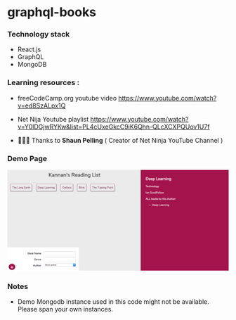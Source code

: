 # graphql-books

### Technology stack

- React.js
- GraphQL
- MongoDB

### Learning resources :
- freeCodeCamp.org youtube video 
https://www.youtube.com/watch?v=ed8SzALpx1Q

- Net Nija Youtube playlist
https://www.youtube.com/watch?v=Y0lDGjwRYKw&list=PL4cUxeGkcC9iK6Qhn-QLcXCXPQUov1U7f


- 🙏🙏🙏 Thanks to  <b>Shaun Pelling</b> ( Creator of Net Ninja YouTube Channel )
 
### Demo Page

![Demo Page](https://github.com/kannandreams/graphql-books/blob/readme/resources/images/Sample_page.png)

### Notes
- Demo Mongodb instance used in this code might not be available. Please span your own instances.
